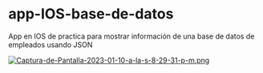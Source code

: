 # app-IOS-base-de-datos
App en IOS de practica para mostrar información de una base de datos de empleados usando JSON

[![Captura-de-Pantalla-2023-01-10-a-la-s-8-29-31-p-m.png](https://i.postimg.cc/kgMjPm3H/Captura-de-Pantalla-2023-01-10-a-la-s-8-29-31-p-m.png)](https://postimg.cc/JGg3jSh3)
